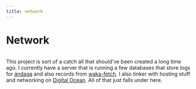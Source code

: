 ```yaml
---
title: network
---
```


# Network

```scala mdoc:percentages:network
```

This project is sort of a catch all that should've been created a long time ago.
I currently have a server that is running a few databases that store logs for
[ándaga](andaga.html) and also records from [waka-fetch](waka-fetch.html). I
also tinker with hosting stuff and networking on [Digital
Ocean](https://www.digitalocean.com/).  All of that just falls under here.

```scala mdoc:tags:network
```

